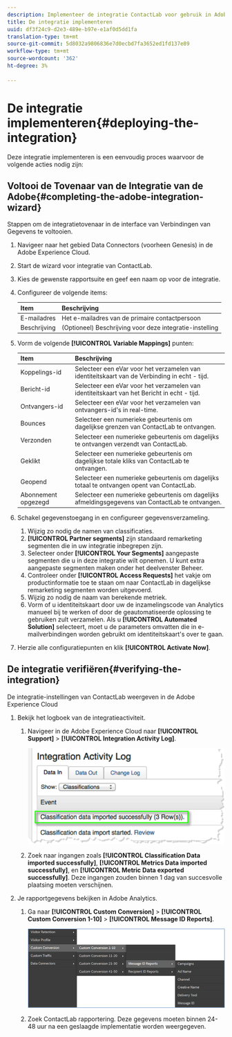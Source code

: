 ```yaml
---
description: Implementeer de integratie ContactLab voor gebruik in Adobe Analytics.
title: De integratie implementeren
uuid: df3f24c9-d2e3-489e-b97e-e1af0d5dd1fa
translation-type: tm+mt
source-git-commit: 5d8032a9806836e7d0ecbd7fa3652ed1fd137e89
workflow-type: tm+mt
source-wordcount: '362'
ht-degree: 3%

---
```



# De integratie implementeren{#deploying-the-integration}

Deze integratie implementeren is een eenvoudig proces waarvoor de volgende acties nodig zijn:

## Voltooi de Tovenaar van de Integratie van de Adobe{#completing-the-adobe-integration-wizard}

Stappen om de integratietovenaar in de interface van Verbindingen van Gegevens te voltooien.

1. Navigeer naar het gebied Data Connectors (voorheen Genesis) in de Adobe Experience Cloud.
1. Start de wizard voor integratie van ContactLab.
1. Kies de gewenste rapportsuite en geef een naam op voor de integratie.
1. Configureer de volgende items:

   | Item | Beschrijving |
   |---|---|
   | E-mailadres | Het e-mailadres van de primaire contactpersoon |
   | Beschrijving | (Optioneel) Beschrijving voor deze integratie-instelling |

1. Vorm de volgende **[!UICONTROL Variable Mappings]** punten:

   | Item | Beschrijving |
   |---|---|
   | Koppelings-id | Selecteer een eVar voor het verzamelen van identiteitskaart van de Verbinding in echt - tijd. |
   | Bericht-id | Selecteer een eVar voor het verzamelen van identiteitskaart van het Bericht in echt - tijd. |
   | Ontvangers-id | Selecteer een eVar voor het verzamelen van ontvangers-id&#39;s in real-time. |
   | Bounces | Selecteer een numerieke gebeurtenis om dagelijkse grenzen van ContactLab te ontvangen. |
   | Verzonden | Selecteer een numerieke gebeurtenis om dagelijks te ontvangen verzendt van ContactLab. |
   | Geklikt | Selecteer een numerieke gebeurtenis om dagelijkse totale kliks van ContactLab te ontvangen. |
   | Geopend | Selecteer een numerieke gebeurtenis om dagelijks totaal te ontvangen opent van ContactLab. |
   | Abonnement opgezegd | Selecteer een numerieke gebeurtenis om dagelijks afmeldingsgegevens van ContactLab te ontvangen. |

1. Schakel gegevenstoegang in en configureer gegevensverzameling.
   1. Wijzig zo nodig de namen van classificaties.
   1. **[!UICONTROL Partner segments]** zijn standaard remarketing segmenten die in uw integratie inbegrepen zijn.
   1. Selecteer onder **[!UICONTROL Your Segments]** aangepaste segmenten die u in deze integratie wilt opnemen. U kunt extra aangepaste segmenten maken onder het deelvenster Beheer.
   1. Controleer onder **[!UICONTROL Access Requests]** het vakje om productinformatie toe te staan om naar ContactLab in dagelijkse remarketing segmenten worden uitgevoerd.
   1. Wijzig zo nodig de naam van berekende metriek.
   1. Vorm of u identiteitskaart door uw de inzamelingscode van Analytics manueel bij te werken of door de geautomatiseerde oplossing te gebruiken zult verzamelen. Als u **[!UICONTROL Automated Solution]** selecteert, moet u de parameters omvatten die in e-mailverbindingen worden gebruikt om identiteitskaart&#39;s over te gaan.
1. Herzie alle configuratiepunten en klik **[!UICONTROL Activate Now]**.

## De integratie verifiëren{#verifying-the-integration}

De integratie-instellingen van ContactLab weergeven in de Adobe Experience Cloud

1. Bekijk het logboek van de integratieactiviteit.
   1. Navigeer in de Adobe Experience Cloud naar **[!UICONTROL Support]** > **[!UICONTROL Integration Activity Log]**.

      ![](assets/integration_activity_log.png)

   1. Zoek naar ingangen zoals **[!UICONTROL Classification Data imported successfully]**, **[!UICONTROL Metrics Data imported successfully]**, en **[!UICONTROL Metric Data exported successfully]**. Deze ingangen zouden binnen 1 dag van succesvolle plaatsing moeten verschijnen.
1. Je rapportgegevens bekijken in Adobe Analytics.
   1. Ga naar **[!UICONTROL Custom Conversion]** > **[!UICONTROL Custom Conversion 1-10]** > **[!UICONTROL Message ID Reports]**.

      ![](assets/reporting.png)

   1. Zoek ContactLab rapportering. Deze gegevens moeten binnen 24-48 uur na een geslaagde implementatie worden weergegeven.
